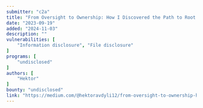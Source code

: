 ```yaml
---
submitter: "c2a"
title: "From Oversight to Ownership: How I Discovered the Path to Root on ISP’s Multiple Servers"
date: "2023-09-19"
added: "2024-11-03"
description: ""
vulnerabilities: [
    "Information disclosure", "File disclosure"
]
programs: [
    "undisclosed"
]
authors: [
    "Hektor"
]
bounty: "undisclosed"
link: "https://medium.com/@hektoravdyli12/from-oversight-to-ownership-how-i-discovered-the-path-to-root-on-isps-multiple-servers-6f14fb55b4f"
---
```




